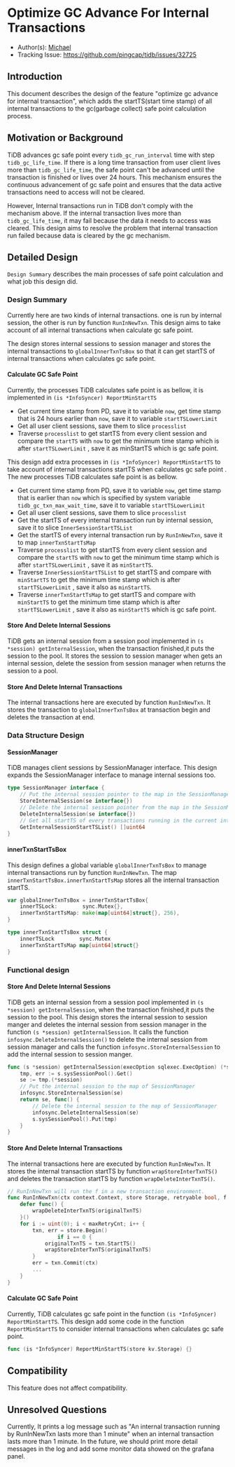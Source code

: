# Optimize GC Advance For Internal Transactions

- Author(s): [Michael](https://github.com/TonsnakeLin) 
- Tracking Issue: https://github.com/pingcap/tidb/issues/32725

## Introduction

This document describes the design of the feature "optimize gc advance for internal transaction", which adds the startTS(start time stamp) of all internal transactions to the gc(garbage collect) safe point calculation process.

## Motivation or Background

TiDB advances gc safe point every `tidb_gc_run_interval` time with step `tidb_gc_life_time`. If there is a long time transaction from user client lives more than `tidb_gc_life_time`, the safe point can't be advanced until the transaction is finished or lives over 24 hours. This mechanism ensures the continuous advancement of gc safe point and ensures that the data active transactions need to access will not be cleared.

However, Internal transactions run in TiDB don't comply with the mechanism above. If the internal transaction lives more than `tidb_gc_life_time`, it may fail because the data it needs to access was cleared. This design aims to resolve the problem that internal transaction run failed because data is cleared by the gc mechanism.

## Detailed Design

`Design Summary` describes the main processes of safe point calculation and what job this design did.

### Design Summary

Currently here are two kinds of internal transactions. one is run by internal session, the other is run by function `RunInNewTxn`. This design aims to take account of all internal transactions when calculate gc safe point.

The design stores internal sessions to session manager and stores the internal transactions to `globalInnerTxnTsBox` so that it can get startTS of internal transactions when calculates gc safe point.

#### Calculate GC Safe Point

Currently, the processes TiDB calculates safe point is as bellow, it is implemented in `(is *InfoSyncer) ReportMinStartTS`

- Get current time stamp from PD, save it to variable `now`,  get time stamp that is 24 hours earlier than `now`, save it to variable `startTSLowerLimit`
- Get all user client sessions, save them to slice `processlist`
- Traverse `processlist` to get startTS from every client session and compare the `startTS` with `now` to get the minimum time stamp which is after `startTSLowerLimit` , save it as minStartTS which is gc safe point.

This design add extra processes in `(is *InfoSyncer) ReportMinStartTS` to take account of internal transactions startTS when calculates gc safe point . The new processes TiDB calculates safe point is as bellow.

- Get current time stamp from PD, save it to variable `now`,  get time stamp that is earlier than `now` which is specified by system variable `tidb_gc_txn_max_wait_time`, save it to variable `startTSLowerLimit`
- Get all user client sessions, save them to slice `processlist`
- Get the startTS of every internal transaction run by internal session, save it to slice `InnerSessionStartTSList`
- Get the startTS of every internal transaction run by `RunInNewTxn`, save it to map `innerTxnStartTsMap`
- Traverse `processlist` to get startTS from every client session and compare the `startTS` with `now` to get the minimum time stamp which is after `startTSLowerLimit` , save it as `minStartTS`.
- Traverse `InnerSessionStartTSList` to get startTS and compare with `minStartTS` to get the minimum time stamp which is after `startTSLowerLimit` , save it also as `minStartTS`.
- Traverse `innerTxnStartTsMap` to get startTS and compare with `minStartTS` to get the minimum time stamp which is after `startTSLowerLimit` , save it also as `minStartTS` which is gc safe point.

#### Store And Delete Internal Sessions

TiDB gets an internal session from a session pool implemented in `(s *session) getInternalSession`, when the transaction finished,it puts the session to the pool. It stores the session to session manager when gets an internal session, delete the session from session manager when returns the session to a pool.

#### Store And Delete Internal Transactions

The internal transactions here are executed by function `RunInNewTxn`. It stores the transaction to  `globalInnerTxnTsBox`  at transaction begin and deletes the transaction at end.

### Data Structure Design

#### SessionManager 

TiDB manages client sessions by SessionManager interface. This design expands the SessionManager interface to manage internal sessions too.

```go
type SessionManager interface {
	// Put the internal session pointer to the map in the SessionManager
	StoreInternalSession(se interface{})
	// Delete the internal session pointer from the map in the SessionManager
	DeleteInternalSession(se interface{})
	// Get all startTS of every transactions running in the current internal sessions
	GetInternalSessionStartTSList() []uint64
}
```

#### innerTxnStartTsBox 

This design defines a global variable `globalInnerTxnTsBox` to manage internal transactions run by function `RunInNewTxn`. The map `innerTxnStartTsBox.innerTxnStartTsMap` stores all the internal transaction startTS. 

```go
var globalInnerTxnTsBox = innerTxnStartTsBox{
	innerTSLock:        sync.Mutex{},
	innerTxnStartTsMap: make(map[uint64]struct{}, 256),
}

type innerTxnStartTsBox struct {
	innerTSLock        sync.Mutex
	innerTxnStartTsMap map[uint64]struct{}
}
```

### Functional design

#### Store And Delete Internal Sessions

TiDB gets an internal session from a session pool implemented in `(s *session) getInternalSession`, when the transaction finished,it puts the session to the pool. This design stores the internal session to session manger and deletes the internal session from session manager in the function  `(s *session) getInternalSession`. It calls the function `infosync.DeleteInternalSession()` to delete the internal session from session manager and calls the function `infosync.StoreInternalSession` to add the internal session to session manger.

```go
func (s *session) getInternalSession(execOption sqlexec.ExecOption) (*session, func(), error) {
	tmp, err := s.sysSessionPool().Get()
	se := tmp.(*session)
	// Put the internal session to the map of SessionManager
	infosync.StoreInternalSession(se)
	return se, func() {
		// Delete the internal session to the map of SessionManager
		infosync.DeleteInternalSession(se)
		s.sysSessionPool().Put(tmp)
	}
}
```

#### Store And Delete Internal Transactions

The internal transactions here are executed by function `RunInNewTxn`. It stores the internal transaction startTS by function  `wrapStoreInterTxnTS()` and deletes the transaction startTS by function `wrapDeleteInterTxnTS()`.

```go
// RunInNewTxn will run the f in a new transaction environment.
func RunInNewTxn(ctx context.Context, store Storage, retryable bool, f func(ctx context.Context, txn Transaction) error) error {
	defer func() {
		wrapDeleteInterTxnTS(originalTxnTS)
	}()
    for i := uint(0); i < maxRetryCnt; i++ {
        txn, err = store.Begin()
        		if i == 0 {
			originalTxnTS = txn.StartTS()
			wrapStoreInterTxnTS(originalTxnTS)
		}
		err = txn.Commit(ctx)
        ...
    }
}
```

#### Calculate GC Safe Point

Currently, TiDB calculates gc safe point in the function `(is *InfoSyncer) ReportMinStartTS`. This design add some code in the  function `ReportMinStartTS` to consider internal transactions when calculates gc safe point.

```go
func (is *InfoSyncer) ReportMinStartTS(store kv.Storage) {}
```

## Compatibility

This feature does not affect compatibility.

## Unresolved Questions

Currently, It prints a log message such as "An internal transaction running by RunInNewTxn lasts more than 1 minute" when an internal transaction lasts more than 1 minute. In the future, we should print more detail messages in the log and add some monitor data showed on the grafana panel.
